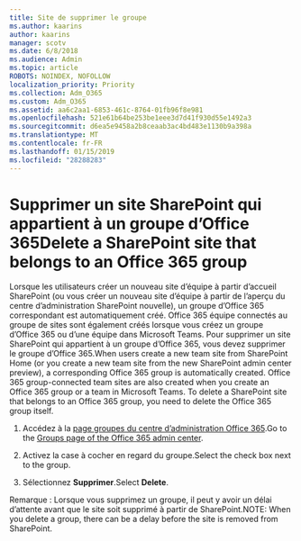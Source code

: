 ```yaml
---
title: Site de supprimer le groupe
ms.author: kaarins
author: kaarins
manager: scotv
ms.date: 6/8/2018
ms.audience: Admin
ms.topic: article
ROBOTS: NOINDEX, NOFOLLOW
localization_priority: Priority
ms.collection: Adm_O365
ms.custom: Adm_O365
ms.assetid: aa6c2aa1-6853-461c-8764-01fb96f8e981
ms.openlocfilehash: 521e61b64be253be1eee3d7d41f930d55e1492a3
ms.sourcegitcommit: d6ea5e9458a2b8ceaab3ac4bd483e1130b9a398a
ms.translationtype: MT
ms.contentlocale: fr-FR
ms.lasthandoff: 01/15/2019
ms.locfileid: "28288283"
---
```

# <a name="delete-a-sharepoint-site-that-belongs-to-an-office-365-group"></a><span data-ttu-id="941d4-102">Supprimer un site SharePoint qui appartient à un groupe d’Office 365</span><span class="sxs-lookup"><span data-stu-id="941d4-102">Delete a SharePoint site that belongs to an Office 365 group</span></span>

<span data-ttu-id="941d4-p101">Lorsque les utilisateurs créer un nouveau site d’équipe à partir d’accueil SharePoint (ou vous créer un nouveau site d’équipe à partir de l’aperçu du centre d’administration SharePoint nouvelle), un groupe d’Office 365 correspondant est automatiquement créé. Office 365 équipe connectés au groupe de sites sont également créés lorsque vous créez un groupe d’Office 365 ou d’une équipe dans Microsoft Teams. Pour supprimer un site SharePoint qui appartient à un groupe d’Office 365, vous devez supprimer le groupe d’Office 365.</span><span class="sxs-lookup"><span data-stu-id="941d4-p101">When users create a new team site from SharePoint Home (or you create a new team site from the new SharePoint admin center preview), a corresponding Office 365 group is automatically created. Office 365 group-connected team sites are also created when you create an Office 365 group or a team in Microsoft Teams. To delete a SharePoint site that belongs to an Office 365 group, you need to delete the Office 365 group itself.</span></span> 
  
1. <span data-ttu-id="941d4-106">Accédez à la [page groupes du centre d’administration Office 365](https://portal.office.com/adminportal/home#/groups).</span><span class="sxs-lookup"><span data-stu-id="941d4-106">Go to the [Groups page of the Office 365 admin center](https://portal.office.com/adminportal/home#/groups).</span></span>
    
2. <span data-ttu-id="941d4-107">Activez la case à cocher en regard du groupe.</span><span class="sxs-lookup"><span data-stu-id="941d4-107">Select the check box next to the group.</span></span>
    
3. <span data-ttu-id="941d4-108">Sélectionnez **Supprimer**.</span><span class="sxs-lookup"><span data-stu-id="941d4-108">Select **Delete**.</span></span>
    
<span data-ttu-id="941d4-109">Remarque : Lorsque vous supprimez un groupe, il peut y avoir un délai d’attente avant que le site soit supprimé à partir de SharePoint.</span><span class="sxs-lookup"><span data-stu-id="941d4-109">NOTE: When you delete a group, there can be a delay before the site is removed from SharePoint.</span></span>
  

